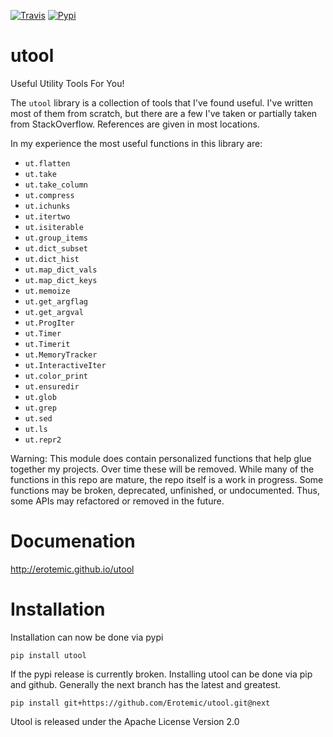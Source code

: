 [![Travis](https://img.shields.io/travis/Erotemic/utool.svg)](https://travis-ci.org/Erotemic/utool)
[![Pypi](https://img.shields.io/pypi/v/utool.svg)](https://pypi.python.org/pypi/utool)


# utool

Useful Utility Tools For You!

The `utool` library is a collection of tools that I've found useful. I've
written most of them from scratch, but there are a few I've taken or partially
taken from StackOverflow. References are given in most locations.  

In my experience the most useful functions in this library are:

* `ut.flatten`
* `ut.take`
* `ut.take_column`
* `ut.compress`
* `ut.ichunks`
* `ut.itertwo`
* `ut.isiterable`
* `ut.group_items`
* `ut.dict_subset`
* `ut.dict_hist`
* `ut.map_dict_vals`
* `ut.map_dict_keys`
* `ut.memoize`
* `ut.get_argflag`
* `ut.get_argval`
* `ut.ProgIter`
* `ut.Timer`
* `ut.Timerit`
* `ut.MemoryTracker`
* `ut.InteractiveIter`
* `ut.color_print`
* `ut.ensuredir`
* `ut.glob`
* `ut.grep`
* `ut.sed`
* `ut.ls`
* `ut.repr2`

Warning: This module does contain personalized functions that help glue
together my projects.  Over time these will be removed.  While many of the
functions in this repo are mature, the repo itself is a work in progress.  Some
functions may be broken, deprecated, unfinished, or undocumented. Thus, some
APIs may refactored or removed in the future.

# Documenation
http://erotemic.github.io/utool


# Installation
Installation can now be done via pypi

    pip install utool

If the pypi release is currently broken. Installing utool can be done via pip
and github. Generally the next branch has the latest and greatest.

    pip install git+https://github.com/Erotemic/utool.git@next

Utool is released under the Apache License Version 2.0
